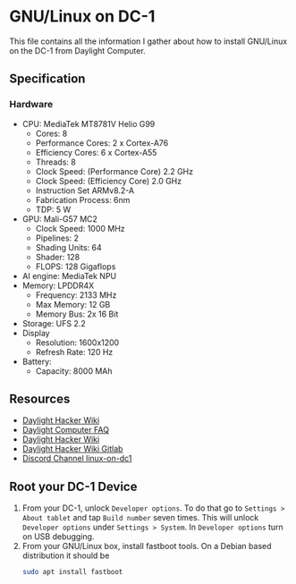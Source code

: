 # GNU/Linux on DC-1

This file contains all the information I gather about how to install
GNU/Linux on the DC-1 from Daylight Computer.

## Specification

### Hardware

- CPU: MediaTek MT8781V Helio G99
  - Cores: 8
  - Performance Cores: 2 x Cortex-A76
  - Efficiency Cores: 6 x Cortex-A55
  - Threads: 8
  - Clock Speed: (Performance Core) 2.2 GHz
  - Clock Speed: (Efficiency Core) 2.0 GHz
  - Instruction Set ARMv8.2-A
  - Fabrication Process: 6nm
  - TDP: 5 W
- GPU: Mali-G57 MC2
  - Clock Speed: 1000 MHz
  - Pipelines: 2
  - Shading Units: 64
  - Shader: 128
  - FLOPS: 128 Gigaflops
- AI engine: MediaTek NPU
- Memory: LPDDR4X
  - Frequency: 2133 MHz
  - Max Memory: 12 GB
  - Memory Bus: 2x 16 Bit
- Storage: UFS 2.2
- Display
  - Resolution: 1600x1200
  - Refresh Rate: 120 Hz
- Battery:
  - Capacity: 8000 MAh

## Resources

- [Daylight Hacker Wiki](https://www.daylighthacker.wiki/)
- [Daylight Computer FAQ](https://daylightcomputer.com/faq)
- [Daylight Hacker Wiki](https://www.clevrpwn.com/projects/daylight-hacker-wiki)
- [Daylight Hacker Wiki Gitlab](https://gitlab.com/daylight-hacker-wiki/daylight-hacker-wiki)
- [Discord Channel linux-on-dc1](https://discord.com/channels/1258508303508443247/1311713778773000192)

## Root your DC-1 Device

1. From your DC-1, unlock `Developer options`.  To do that go to
   `Settings > About tablet` and tap `Build number` seven times.  This
   will unlock `Developer options` under `Settings > System`.  In
   `Developer options` turn on USB debugging.
2. From your GNU/Linux box, install fastboot tools.  On a Debian based
   distribution it should be
   ```bash
   sudo apt install fastboot
   ```
